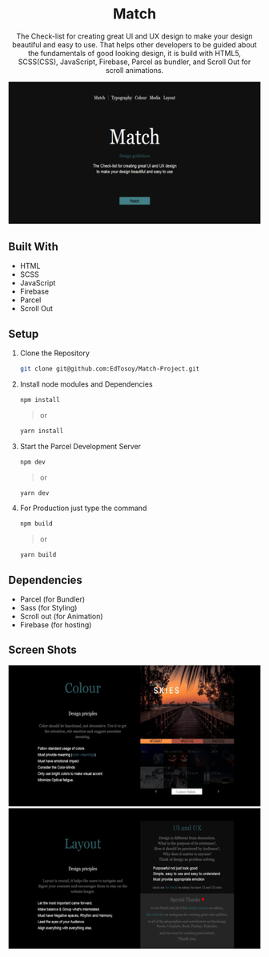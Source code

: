 <h1 align="center">
  Match 
  
</h1>
<p align="center">
  The Check-list for creating great UI and UX design to make your design beautiful and easy to use.
  That helps other developers to be guided about the fundamentals of good looking design, it is
  build with HTML5, SCSS(CSS), JavaScript, Firebase, Parcel as bundler, and Scroll Out for  scroll animations.
</p>

![demo](https://github.com/EdTosoy/Match-Project/blob/master/Demo.png?raw=true)

## Built With

- HTML
- SCSS
- JavaScript
- Firebase
- Parcel
- Scroll Out

## Setup

1. Clone the Repository

   ```sh
   git clone git@github.com:EdTosoy/Match-Project.git
   ```

2. Install node modules and Dependencies

   ```sh
   npm install
   ```

   > or

   ```sh
   yarn install
   ```

3. Start the Parcel Development Server

   ```sh
   npm dev
   ```

   > or

   ```sh
   yarn dev
   ```

4. For Production just type the command

   ```sh
   npm build
   ```

   > or

   ```sh
   yarn build
   ```

## Dependencies

- Parcel (for Bundler)
- Sass (for Styling)
- Scroll out (for Animation)
- Firebase (for hosting)

## Screen Shots
![demo](https://github.com/EdTosoy/Match-Project/blob/master/ScreenShot1.png?raw=true)
![demo](https://github.com/EdTosoy/Match-Project/blob/master/ScreenShot2.png?raw=true)
